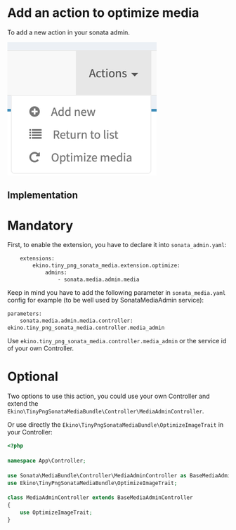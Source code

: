 # Add an action to optimize media
To add a new action in your sonata admin.

![optimize-action.png](img/optimize-action.png)

## Implementation

# Mandatory
First, to enable the extension, you have to declare it into `sonata_admin.yaml`:
```
    extensions:
        ekino.tiny_png_sonata_media.extension.optimize:
            admins:
                - sonata.media.admin.media
```

Keep in mind you have to add the following parameter in `sonata_media.yaml` config for example (to be well used by SonataMediaAdmin service):
```
parameters:
    sonata.media.admin.media.controller: ekino.tiny_png_sonata_media.controller.media_admin
```

Use `ekino.tiny_png_sonata_media.controller.media_admin` or the service id of your own Controller.

# Optional
Two options to use this action, you could use your own Controller and extend the `Ekino\TinyPngSonataMediaBundle\Controller\MediaAdminController`.

Or use directly the `Ekino\TinyPngSonataMediaBundle\OptimizeImageTrait` in your Controller:
```php
<?php

namespace App\Controller;

use Sonata\MediaBundle\Controller\MediaAdminController as BaseMediaAdminController;
use Ekino\TinyPngSonataMediaBundle\OptimizeImageTrait;

class MediaAdminController extends BaseMediaAdminController
{
    use OptimizeImageTrait;
}
```
